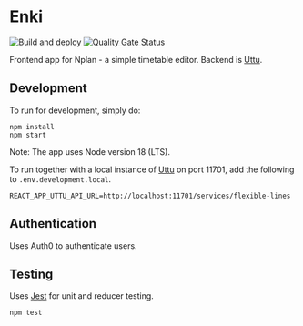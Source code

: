 # Enki
![Build and deploy](https://github.com/entur/enki/actions/workflows/build-and-deploy.yml/badge.svg)
 [![Quality Gate Status](https://sonarcloud.io/api/project_badges/measure?project=entur_enki&metric=alert_status)](https://sonarcloud.io/dashboard?id=entur_enki)

Frontend app for Nplan - a simple timetable editor. Backend is [Uttu](https://github.com/entur/uttu).

## Development

To run for development, simply do:

```
npm install
npm start
```

Note: The app uses Node version 18 (LTS).

To run together with a local instance of [Uttu](https://github.com/entur/uttu) on port 11701, add the following to `.env.development.local`.

```
REACT_APP_UTTU_API_URL=http://localhost:11701/services/flexible-lines
```

## Authentication

Uses Auth0 to authenticate users.

## Testing

Uses [Jest](https://facebook.github.io/jest) for unit and reducer testing.

```
npm test
```
